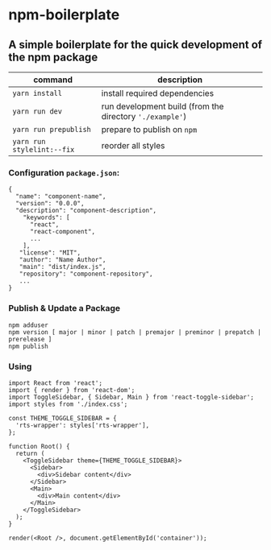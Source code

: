 # npm-boilerplate
## A simple boilerplate for the quick development of the npm package

| command                    | description                                              |
|----------------------------|----------------------------------------------------------|
| `yarn install`             | install required dependencies                            |
| `yarn run dev`             | run development build (from the directory `'./example'`) |
| `yarn run prepublish`      | prepare to publish on `npm`                              |
| `yarn run stylelint:--fix` | reorder all styles                                       |

### Configuration `package.json`:  
```
{
  "name": "component-name",
  "version": "0.0.0",
  "description": "component-description",
    "keywords": [
      "react",
      "react-component",
      ...
    ],
   "license": "MIT",
   "author": "Name Author",
   "main": "dist/index.js",
   "repository": "component-repository",
   ...
}
```  

### Publish & Update a Package
`npm adduser`  
`npm version [ major | minor | patch | premajor | preminor | prepatch | prerelease ]`  
`npm publish`

### Using

```$javascript
import React from 'react';
import { render } from 'react-dom';
import ToggleSidebar, { Sidebar, Main } from 'react-toggle-sidebar';
import styles from './index.css';

const THEME_TOGGLE_SIDEBAR = {
  'rts-wrapper': styles['rts-wrapper'],
};

function Root() {
  return (
    <ToggleSidebar theme={THEME_TOGGLE_SIDEBAR}>
      <Sidebar>
        <div>Sidebar content</div>
      </Sidebar>
      <Main>
        <div>Main content</div>
      </Main>
    </ToggleSidebar>
  );
}

render(<Root />, document.getElementById('container'));
```
